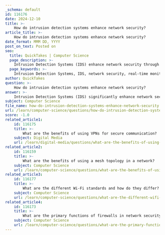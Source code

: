 ```yaml
---
_schema: default
id: 116176
date: 2024-12-10
title: >-
    How do intrusion detection systems enhance network security?
article_title: >-
    How do intrusion detection systems enhance network security?
date_format: MMM DD, YYYY
post_on_text: Posted on
seo:
  title: QuickTakes | Computer Science
  page_description: >-
    Intrusion Detection Systems (IDS) enhance network security through real-time monitoring, alerting, and incident response to identify and mitigate potential cyber threats.
  page_keywords: >-
    Intrusion Detection Systems, IDS, network security, real-time monitoring, alerting, incident response, layered security, data integrity, unauthorized access prevention, Network-based IDS, Host-based IDS, behavioral analytics, anomaly detection, logging, reporting, cyber threats
author: QuickTakes
question: >-
    How do intrusion detection systems enhance network security?
answer: >-
    Intrusion Detection Systems (IDS) significantly enhance network security by providing continuous monitoring and analysis of network traffic to identify potential cyber threats in real-time. Here are several key ways in which IDS contribute to network security:\n\n1. **Real-Time Monitoring**: IDS continuously monitors network traffic and user behavior, allowing for the immediate detection of suspicious or malicious activities. This proactive approach helps organizations respond quickly to potential threats before they can cause significant damage.\n\n2. **Alerting and Incident Response**: When an IDS detects a threat, it sends alerts to network administrators or integrates with Security Information and Event Management (SIEM) systems. These alerts contain critical information, such as the source IP address, type of threat, and affected systems, enabling the incident response team to take appropriate action swiftly.\n\n3. **Layered Security**: IDS provides an additional layer of protection within a comprehensive cybersecurity strategy. By working alongside other security tools, such as firewalls and intrusion prevention systems (IPS), IDS can help catch threats that may bypass primary defenses.\n\n4. **Data Integrity and Unauthorized Access Prevention**: The deployment of IDS is vital for ensuring data integrity and preventing unauthorized access. As business infrastructures increasingly extend into cloud computing, the role of IDS in monitoring network packets for potential threats becomes even more critical.\n\n5. **Types of IDS**: There are two main types of IDS: Network-based Intrusion Detection Systems (NIDS) and Host-based Intrusion Detection Systems (HIDS). NIDS monitors overall network traffic, while HIDS focuses on individual devices, providing a more granular level of security around high-value assets.\n\n6. **Behavioral Analytics and Anomaly Detection**: Advanced IDS solutions, such as the Fidelis Network® Detection and Response (NDR), incorporate features like behavioral analytics and anomaly detection. These capabilities allow for the identification of threats that may be missed by traditional detection methods, enhancing the overall effectiveness of network security.\n\n7. **Logging and Reporting**: IDS not only detects threats but also logs activities for further analysis. This logging capability is essential for forensic investigations and compliance with regulatory requirements.\n\nIn summary, Intrusion Detection Systems are a critical component of network security, providing real-time monitoring, alerting, and incident response capabilities that help organizations protect their networks from a wide range of cyber threats.
subject: Computer Science
file_name: how-do-intrusion-detection-systems-enhance-network-security.md
url: /learn/computer-science/questions/how-do-intrusion-detection-systems-enhance-network-security
score: -1.0
related_article1:
    id: 116175
    title: >-
        What are the benefits of using VPNs for secure communication?
    subject: Digital Media
    url: /learn/digital-media/questions/what-are-the-benefits-of-using-vpns-for-secure-communication
related_article2:
    id: 116159
    title: >-
        What are the benefits of using a mesh topology in a network?
    subject: Computer Science
    url: /learn/computer-science/questions/what-are-the-benefits-of-using-a-mesh-topology-in-a-network
related_article3:
    id: 116177
    title: >-
        What are the different Wi-Fi standards and how do they differ?
    subject: Computer Science
    url: /learn/computer-science/questions/what-are-the-different-wifi-standards-and-how-do-they-differ
related_article4:
    id: 116173
    title: >-
        What are the primary functions of firewalls in network security?
    subject: Computer Science
    url: /learn/computer-science/questions/what-are-the-primary-functions-of-firewalls-in-network-security
---
```


&nbsp;
